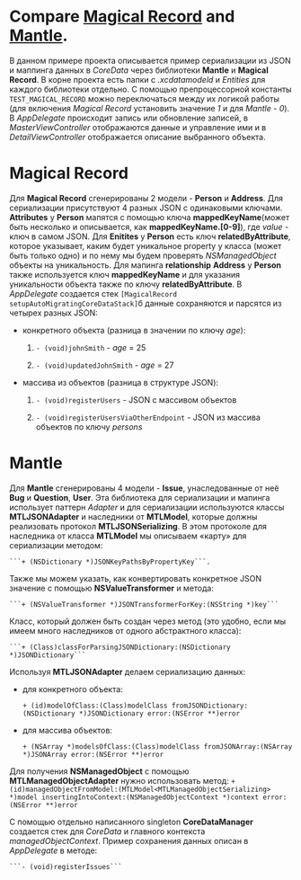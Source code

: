 # Compare [Magical Record](https://github.com/MagicalPanda/MagicalRecord) and [Mantle](https://github.com/Mantle/Mantle).

В данном примере проекта описывается пример сериализации из JSON и маппинга данных в _CoreData_ через библиотеки **Mantle** и **Magical Record**. В корне проекта есть папки с _.xcdatamodeld_ и _Entities_ для каждого библиотеки отдельно. С помощью препроцессорной константы ```TEST_MAGICAL_RECORD``` можно переключаться между их логикой работы (для включения _Magical Record_ установить значение _1_ и для _Mantle_ - _0_). В _AppDelegate_ происходит запись или обновление записей, в _MasterViewController_ отображаются данные и управление ими и в _DetailViewController_ отображается описание выбранного объекта.

# Magical Record

Для **Magical Record** сгенерированы 2 модели - **Person** и **Address**. Для сериализации присутствуют 4 разных JSON с одинаковыми ключами. **Attributes** у **Person** мапятся с помощью ключа **mappedKeyName**(может быть несколько и описывается, как **mappedKeyName.[0-9]**), где _value_ - ключ в самом JSON. Для **Enitites** у **Person** есть ключ **relatedByAttribute**, которое указывает, каким будет уникальное property у класса (может быть только одно) и по нему мы будем проверять _NSManagedObject_ объекты на уникальность. Для мапинга **relationship** **Address** у **Person** также используется ключ **mappedKeyName** и для указания уникальности объекта также по ключу **relatedByAttribute**.
В _AppDelegate_ создается стек ```[MagicalRecord setupAutoMigratingCoreDataStack]```б данные сохраняются и парсятся из четырех разных JSON:
* конкретного объекта (разница в значении по ключу _age_):

    1. ```- (void)johnSmith``` - _age_ = 25

    2. ```- (void)updatedJohnSmith``` - _age_ = 27

* массива из объектов (разница в структуре JSON):

    1. ```- (void)registerUsers``` - JSON с массивом объектов

    2. ```- (void)registerUsersViaOtherEndpoint``` - JSON из массива объектов по ключу _persons_

# Mantle

Для **Mantle** сгенерированы 4 модели - **Issue**, унаследованные от неё **Bug** и **Question**, **User**. 
Эта библиотека для сериализации и мапинга использует паттерн _Adapter_ и для сериализации используются классы **MTLJSONAdapter** и наследники от **MTLModel**, которые должны реализовать протокол **MTLJSONSerializing**. В этом протоколе для наследника от класса **MTLModel** мы описываем «карту» для сериализации методом:

	```+ (NSDictionary *)JSONKeyPathsByPropertyKey```. 

Также мы можем указать, как конвертировать конкретное JSON значение с помощью **NSValueTransformer** и метода:

	```+ (NSValueTransformer *)JSONTransformerForKey:(NSString *)key```

Класс, который должен быть создан через метод (это удобно, если мы имеем много наследников от одного абстрактного класса):

	```+ (Class)classForParsingJSONDictionary:(NSDictionary *)JSONDictionary```

Используя **MTLJSONAdapter** делаем сериализацию данных: 
* для конкретного объекта:

	```+ (id)modelOfClass:(Class)modelClass fromJSONDictionary:(NSDictionary *)JSONDictionary error:(NSError **)error```

* для массива объектов:

	```+ (NSArray *)modelsOfClass:(Class)modelClass fromJSONArray:(NSArray *)JSONArray error:(NSError **)error```

Для получения **NSManagedObject** с помощью **MTLManagedObjectAdapter** нужно использовать метод:
	```+ (id)managedObjectFromModel:(MTLModel<MTLManagedObjectSerializing> *)model insertingIntoContext:(NSManagedObjectContext *)context error:(NSError **)error```

С помощью отдельно написанного singleton **CoreDataManager** создается стек для _CoreData_ и главного контекста _managedObjectContext_. Пример сохранения данных описан в _AppDelegate_ в методе:

	```- (void)registerIssues```